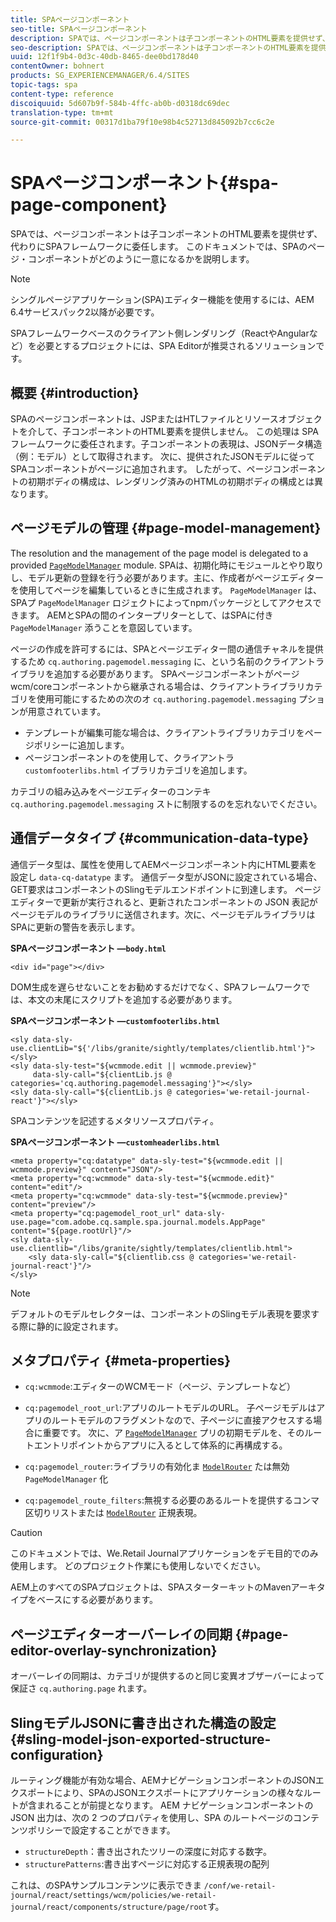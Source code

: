 ```yaml
---
title: SPAページコンポーネント
seo-title: SPAページコンポーネント
description: SPAでは、ページコンポーネントは子コンポーネントのHTML要素を提供せず、代わりにSPAフレームワークに委任します。 このドキュメントでは、SPAのページ・コンポーネントがどのように一意になるかを説明します。
seo-description: SPAでは、ページコンポーネントは子コンポーネントのHTML要素を提供せず、代わりにSPAフレームワークに委任します。 このドキュメントでは、SPAのページ・コンポーネントがどのように一意になるかを説明します。
uuid: 12f1f9b4-0d3c-40db-8465-dee0bd178d40
contentOwner: bohnert
products: SG_EXPERIENCEMANAGER/6.4/SITES
topic-tags: spa
content-type: reference
discoiquuid: 5d607b9f-584b-4ffc-ab0b-d0318dc69dec
translation-type: tm+mt
source-git-commit: 00317d1ba79f10e98b4c52713d845092b7cc6c2e

---
```



# SPAページコンポーネント{#spa-page-component}

SPAでは、ページコンポーネントは子コンポーネントのHTML要素を提供せず、代わりにSPAフレームワークに委任します。 このドキュメントでは、SPAのページ・コンポーネントがどのように一意になるかを説明します。

>[!NOTE]
>
>シングルページアプリケーション(SPA)エディター機能を使用するには、AEM 6.4サービスパック2以降が必要です。
>
>SPAフレームワークベースのクライアント側レンダリング（ReactやAngularなど）を必要とするプロジェクトには、SPA Editorが推奨されるソリューションです。

## 概要 {#introduction}

SPAのページコンポーネントは、JSPまたはHTLファイルとリソースオブジェクトを介して、子コンポーネントのHTML要素を提供しません。 この処理は SPA フレームワークに委任されます。子コンポーネントの表現は、JSONデータ構造（例：モデル）として取得されます。 次に、提供されたJSONモデルに従ってSPAコンポーネントがページに追加されます。 したがって、ページコンポーネントの初期ボディの構成は、レンダリング済みのHTMLの初期ボディの構成とは異なります。

## ページモデルの管理 {#page-model-management}

The resolution and the management of the page model is delegated to a provided [ `PageModelManager`](/help/sites-developing/spa-blueprint.md#pagemodelmanager) module. SPAは、初期化時にモジュールとやり取りし、モデル更新の登録を行う必要があります。主に、作成者がページエディターを使用してページを編集しているときに生成されます。 `PageModelManager` は、SPAプ `PageModelManager` ロジェクトによってnpmパッケージとしてアクセスできます。 AEMとSPAの間のインタープリターとして、はSPAに付き `PageModelManager` 添うことを意図しています。

ページの作成を許可するには、SPAとページエディター間の通信チャネルを提供するため `cq.authoring.pagemodel.messaging` に、という名前のクライアントライブラリを追加する必要があります。 SPAページコンポーネントがページwcm/coreコンポーネントから継承される場合は、クライアントライブラリカテゴリを使用可能にするための次のオ `cq.authoring.pagemodel.messaging` プションが用意されています。

* テンプレートが編集可能な場合は、クライアントライブラリカテゴリをページポリシーに追加します。
* ページコンポーネントのを使用して、クライアントラ `customfooterlibs.html` イブラリカテゴリを追加します。

カテゴリの組み込みをページエディターのコンテキ `cq.authoring.pagemodel.messaging` ストに制限するのを忘れないでください。

## 通信データタイプ {#communication-data-type}

通信データ型は、属性を使用してAEMページコンポーネント内にHTML要素を設定し `data-cq-datatype` ます。 通信データ型がJSONに設定されている場合、GET要求はコンポーネントのSlingモデルエンドポイントに到達します。 ページエディターで更新が実行されると、更新されたコンポーネントの JSON 表記がページモデルのライブラリに送信されます。次に、ページモデルライブラリはSPAに更新の警告を表示します。

**SPAページコンポーネント —`body.html`**

```
<div id="page"></div>
```

DOM生成を遅らせないことをお勧めするだけでなく、SPAフレームワークでは、本文の末尾にスクリプトを追加する必要があります。

**SPAページコンポーネント —`customfooterlibs.html`**

```
<sly data-sly-use.clientLib="${'/libs/granite/sightly/templates/clientlib.html'}"></sly>
<sly data-sly-test="${wcmmode.edit || wcmmode.preview}"
     data-sly-call="${clientLib.js @ categories='cq.authoring.pagemodel.messaging'}"></sly>
<sly data-sly-call="${clientLib.js @ categories='we-retail-journal-react'}"></sly>
```

SPAコンテンツを記述するメタリソースプロパティ。

**SPAページコンポーネント —`customheaderlibs.html`**

```
<meta property="cq:datatype" data-sly-test="${wcmmode.edit || wcmmode.preview}" content="JSON"/>
<meta property="cq:wcmmode" data-sly-test="${wcmmode.edit}" content="edit"/>
<meta property="cq:wcmmode" data-sly-test="${wcmmode.preview}" content="preview"/>
<meta property="cq:pagemodel_root_url" data-sly-use.page="com.adobe.cq.sample.spa.journal.models.AppPage" content="${page.rootUrl}"/>
<sly data-sly-use.clientlib="/libs/granite/sightly/templates/clientlib.html">
    <sly data-sly-call="${clientlib.css @ categories='we-retail-journal-react'}"/>
</sly>
```

>[!NOTE]
>
>デフォルトのモデルセレクターは、コンポーネントのSlingモデル表現を要求する際に静的に設定されます。

## メタプロパティ {#meta-properties}

* `cq:wcmmode`:エディターのWCMモード（ページ、テンプレートなど）
* `cq:pagemodel_root_url`:アプリのルートモデルのURL。 子ページモデルはアプリのルートモデルのフラグメントなので、子ページに直接アクセスする場合に重要です。 次に、ア [`PageModelManager`](/help/sites-developing/spa-page-component.md) プリの初期モデルを、そのルートエントリポイントからアプリに入るとして体系的に再構成する。

* `cq:pagemodel_router`:ライブラリの有効化ま [`ModelRouter`](/help/sites-developing/spa-routing.md) たは無効 `PageModelManager` 化

* `cq:pagemodel_route_filters`:無視する必要のあるルートを提供するコンマ区切りリストまたは [`ModelRouter`](/help/sites-developing/spa-routing.md) 正規表現。

>[!CAUTION]
>
>このドキュメントでは、We.Retail Journalアプリケーションをデモ目的でのみ使用します。 どのプロジェクト作業にも使用しないでください。
>
>AEM上のすべてのSPAプロジェクトは、SPAスターターキットのMavenアーキタイプをベースにする必要があります。

## ページエディターオーバーレイの同期 {#page-editor-overlay-synchronization}

オーバーレイの同期は、カテゴリが提供するのと同じ変異オブザーバーによって保証さ `cq.authoring.page` れます。

## SlingモデルJSONに書き出された構造の設定 {#sling-model-json-exported-structure-configuration}

ルーティング機能が有効な場合、AEMナビゲーションコンポーネントのJSONエクスポートにより、SPAのJSONエクスポートにアプリケーションの様々なルートが含まれることが前提となります。 AEM ナビゲーションコンポーネントの JSON 出力は、次の 2 つのプロパティを使用し、SPA のルートページのコンテンツポリシーで設定することができます。

* `structureDepth`：書き出されたツリーの深度に対応する数字。
* `structurePatterns`:書き出すページに対応する正規表現の配列

これは、のSPAサンプルコンテンツに表示できま `/conf/we-retail-journal/react/settings/wcm/policies/we-retail-journal/react/components/structure/page/root`す。